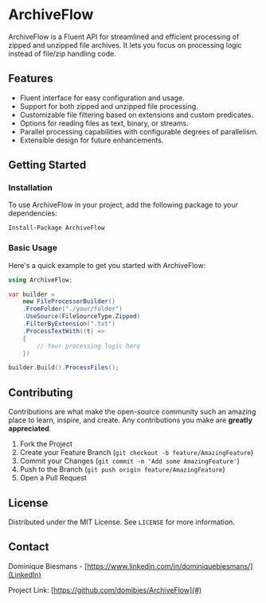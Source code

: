 # ArchiveFlow

ArchiveFlow is a Fluent API for streamlined and efficient processing of zipped and unzipped file archives. It lets you focus on processing logic instead of file/zip handling code.

## Features

- Fluent interface for easy configuration and usage.
- Support for both zipped and unzipped file processing.
- Customizable file filtering based on extensions and custom predicates.
- Options for reading files as text, binary, or streams.
- Parallel processing capabilities with configurable degrees of parallelism.
- Extensible design for future enhancements.

## Getting Started

### Installation

To use ArchiveFlow in your project, add the following package to your dependencies:

```shell
Install-Package ArchiveFlow
```

### Basic Usage

Here's a quick example to get you started with ArchiveFlow:

```csharp
using ArchiveFlow;

var builder =
    new FileProcessorBuilder()
    .FromFolder("./your/folder")
    .UseSource(FileSourceType.Zipped)
    .FilterByExtension(".txt")
    .ProcessTextWith((t) =>
    {
        // Your processing logic here
    })

builder.Build().ProcessFiles();
```


## Contributing

Contributions are what make the open-source community such an amazing place to learn, inspire, and create. Any contributions you make are **greatly appreciated**.

1. Fork the Project
2. Create your Feature Branch (`git checkout -b feature/AmazingFeature`)
3. Commit your Changes (`git commit -m 'Add some AmazingFeature'`)
4. Push to the Branch (`git push origin feature/AmazingFeature`)
5. Open a Pull Request

## License

Distributed under the MIT License. See `LICENSE` for more information.

## Contact

Dominique Biesmans - [https://www.linkedin.com/in/dominiquebiesmans/](LinkedIn) 

Project Link: [https://github.com/domibies/ArchiveFlow](#)

